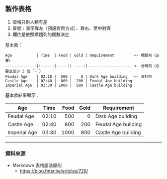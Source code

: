## 製作表格

1. 空格只對人類有差
2. 冒號 `:` 表示靠左（預設對齊方式）、靠右、至中對齊
3. 欄位是依照標題列的個數決定

基本款：

```
Age           | Time  | Food | Gold | Requirement         <- 標題列（必要）
--------------|:-----:|-----:| ----:|-------------------- <- 分隔列（必要且至少 3 個 `-`）
Feudal Age    | 02:10 |  500 |    0 | Dark Age building   <- 資料列
Castle Age    | 02:40 |  800 |  200 | Feudal Age building 
Imperial Age  | 03:30 | 1000 |  800 | Castle Age building  
```

基本款結果顯示：

Age           | Time  | Food | Gold | Requirement        
--------------|:-----:|-----:| ----:|--------------------
Feudal Age    | 02:10 |  500 |    0 | Dark Age building  
Castle Age    | 02:40 |  800 |  200 | Feudal Age building
Imperial Age  | 03:30 | 1000 |  800 | Castle Age building 

---

### 資料來源

* Markdown 表格語法原則
  * https://blog.fntsr.tw/articles/726/
